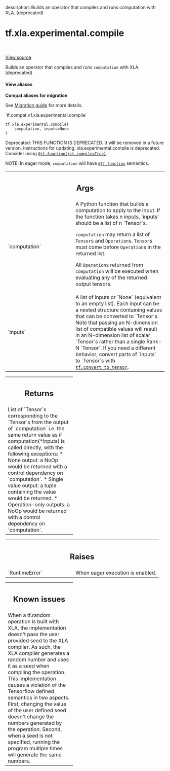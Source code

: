 description: Builds an operator that compiles and runs computation with XLA. (deprecated)

<div itemscope itemtype="http://developers.google.com/ReferenceObject">
<meta itemprop="name" content="tf.xla.experimental.compile" />
<meta itemprop="path" content="Stable" />
</div>

# tf.xla.experimental.compile

<!-- Insert buttons and diff -->

<table class="tfo-notebook-buttons tfo-api nocontent" align="left">

</table>

<a target="_blank" class="external" href="/code/stable/tensorflow/python/compiler/xla/xla.py">View source</a>



Builds an operator that compiles and runs `computation` with XLA. (deprecated)


<section class="expandable">
  <h4 class="showalways">View aliases</h4>
  <p>
<b>Compat aliases for migration</b>
<p>See
<a href="https://www.tensorflow.org/guide/migrate">Migration guide</a> for
more details.</p>
<p>`tf.compat.v1.xla.experimental.compile`</p>
</p>
</section>

<pre class="devsite-click-to-copy prettyprint lang-py tfo-signature-link">
<code>tf.xla.experimental.compile(
    computation, inputs=None
)
</code></pre>



<!-- Placeholder for "Used in" -->

Deprecated: THIS FUNCTION IS DEPRECATED. It will be removed in a future version.
Instructions for updating:
xla.experimental.compile is deprecated. Consider using <a href="../../../tf/function.md"><code>@tf.function(jit_compile=True)</code></a>.

NOTE: In eager mode, `computation` will have <a href="../../../tf/function.md"><code>@tf.function</code></a> semantics.

<!-- Tabular view -->
 <table class="responsive fixed orange">
<colgroup><col width="214px"><col></colgroup>
<tr><th colspan="2"><h2 class="add-link">Args</h2></th></tr>

<tr>
<td>
`computation`<a id="computation"></a>
</td>
<td>
A Python function that builds a computation to apply to the
input. If the function takes n inputs, 'inputs' should be a list of n
`Tensor`s.

`computation` may return a list of `Tensor`s and `Operation`s.
`Tensor`s must come before `Operation`s in the returned list.

All `Operation`s returned from `computation` will be executed when
evaluating any of the returned output tensors.
</td>
</tr><tr>
<td>
`inputs`<a id="inputs"></a>
</td>
<td>
A list of inputs or `None` (equivalent to an empty list). Each input
can be a nested structure containing values that can be converted to
`Tensor`s. Note that passing an N-dimension list of compatible values will
result in an N-dimension list of scalar `Tensor`s rather than a single
Rank-N `Tensor`. If you need a different behavior, convert parts of
`inputs` to `Tensor`s with <a href="../../../tf/convert_to_tensor.md"><code>tf.convert_to_tensor</code></a>.
</td>
</tr>
</table>



<!-- Tabular view -->
 <table class="responsive fixed orange">
<colgroup><col width="214px"><col></colgroup>
<tr><th colspan="2"><h2 class="add-link">Returns</h2></th></tr>
<tr class="alt">
<td colspan="2">
List of `Tensor`s corresponding to the `Tensor`s from
the output of `computation` i.e. the same return value as if
computation(*inputs) is called directly, with the following exceptions:
* None output: a NoOp would be returned with a control dependency on
   `computation`.
* Single value output: a tuple containing the value would be returned.
* Operation-only outputs: a NoOp would be returned with a control
dependency on `computation`.
</td>
</tr>

</table>



<!-- Tabular view -->
 <table class="responsive fixed orange">
<colgroup><col width="214px"><col></colgroup>
<tr><th colspan="2"><h2 class="add-link">Raises</h2></th></tr>

<tr>
<td>
`RuntimeError`<a id="RuntimeError"></a>
</td>
<td>
When eager execution is enabled.
</td>
</tr>
</table>



<!-- Tabular view -->
 <table class="responsive fixed orange">
<colgroup><col width="214px"><col></colgroup>
<tr><th colspan="2"><h2 class="add-link">Known issues</h2></th></tr>
<tr class="alt">
<td colspan="2">
When a tf.random operation is built with XLA, the implementation doesn't
pass the user provided seed to the XLA compiler. As such, the XLA compiler
generates a random number and uses it as a seed when compiling the
operation. This implementation causes a violation of the Tensorflow
defined semantics in two aspects. First, changing the value of the user
defined seed doesn't change the numbers generated by the operation.
Second, when a seed is not specified, running the program multiple times
will generate the same numbers.
</td>
</tr>

</table>


